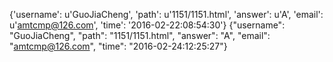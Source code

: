 {'username': u'GuoJiaCheng', 'path': u'1151/1151.html', 'answer': u'A', 'email': u'amtcmp@126.com', 'time': '2016-02-22:08:54:30'}
{"username": "GuoJiaCheng", "path": "1151/1151.html", "answer": "A", "email": "amtcmp@126.com", "time": "2016-02-24:12:25:27"}